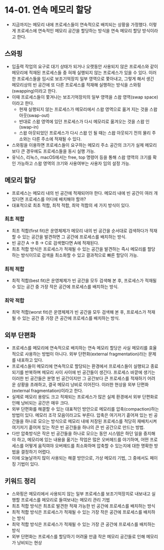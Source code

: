 # 14-01. 연속 메모리 할당
- 지금까지는 메모리 내에 프로세스들이 연속적으로 배치되는 상황을 가정했다. 이렇게 프로세스에 연속적인 메모리 공간을 할당하는 방식을 연속 메모리 할당 방식이라고 한다.

## 스와핑
- 입출력 작업의 요구로 대기 상태가 되거나 오랫동안 사용되지 않은 프로세스와 같이 메모리에 적재된 프로세스들 중 혀재 실행되지 않는 프로세스가 있을 수 있다. 이러한 프로세스들을 임시로 보조기억장치 일부 영역으로
쫓아내고, 그렇게 해서 생긴 메모리상의 빈 공간에 또 다른 프로세스를 적재해 실행하는 방식을 스와핑(swapping)이라고 한다.
- 이때 프로세스들이 쫓겨나는 보조기억장치의 일부 영역을 스왑 영역(swap space)이라고 한다.
  - 현재 실행되지 않는 프로세스가 메모리에서 스왑 영역으로 옮겨 지는 것을 스왑 아웃(swap-out)
  - 반대로 스왑 영역에 있던 프로세스가 다시 메모리로 옮겨오는 것을 스왑 인(swap-in)
  - 스왑 아웃되었던 프로세스가 다시 스왑 인 될 때는 스왑 아웃되기 전의 물리 주소와는 다른 주소에 적재될 수 있다.
- 스와핑을 이용하면 프로세스들이 요구하는 메모리 주소 공간의 크기가 실제 메모리보다 큰 경우에도 프로세스들을 동시 실행 가능.
- 유닉스, 리눅스, macOS에서는 free, top 명령어 등을 통해 스왑 영역의 크기를 확인 가능하고 스왑 영역의 크기와 사용여부는 사용자 임의 설정 가능.

## 메모리 할당
- 프로세스는 메모리 내의 빈 공간에 적재되어야 한다. 메모리 내에 빈 공간이 여러 개 있다면 프로세스를 어디에 배치해야 할까?
- 대표적으로 최초 적합, 최적 적합, 최악 적합의 세 가지 방식이 있다.

### 최초 적합
- 최초 적합(first fit)은 운영체제가 메모리 내의 빈 공간을 순서대로 검색하다가 적재할 수 있는 공간을 발견하면 그 공간에 프로세스를 배치하는 방식.
- 빈 공간 A -> B -> C로 검색했다면 A에 적재된다.
- 최초 적합 방식은 프로세스가 적재될 수 있는 공간을 발견하는 즉시 메모리를 할당하는 방식이므로 검색을 최소화할 수 있고 결과적으로 빠른 할당이 가능.

### 최적 적합
- 최적 적합(best fit)은 운영체제가 빈 공간을 모두 검색해 본 후, 프로세스가 적재될 수 있는 공간 중 가장 작은 공간에 프로세스를 배치하는 방식.

### 최악 적합
- 최악 적합(worst fit)은 운영체제가 빈 공간을 모두 검색해 본 후, 프로세스가 적재될 수 있는 공간 중 가장 큰 공간에 프로세스를 배치하는 방식.

## 외부 단편화
- 프로세스를 메모리에 연속적으로 배치하는 연속 메모리 할당은 사실 메모리를 효율적으로 사용하는 방법이 아니다. 외부 단편화(external fragmentation)라는 문제를 내포하고 있다.
- 프로세스들이 메모리에 연속적으로 할당되는 환경에서 프로세스들이 실행되고 종료되기를 반복하며 메모리 사이 사이에 빈 공간들이 생긴다. 프로세스 바깥에 생기는 이러한 빈 공간들은 분명 빈 공간이지만 그 공간보다
큰 프로세스를 적재하기 어려운 상황을 초래하고, 결국 메모리 낭비로 이어진다. 이러한 현상을 외부 단편화(external fragmentation)이라고 한다.
- 실제로 메모리 용량도 크고 적재되는 프로세스가 많은 실제 환경에서 외부 단편화로 인해 낭비되는 공간은 매우 크다.
- 외부 단편화를 해결할 수 있는 대표적인 방안으로 메모리를 압축(compaction)하는 방법이 있다. 메모리 조각 모음이라고도 부른다. 압축은 여기저기 흩어져 있는 빈 공간들을 하나로 모으는 방식으로 메모리 내에
저장된 프로세스를 적당히 재배치시켜 여기저기 흩어져 있는 작은 빈 공간들을 하나의 큰 빈 공간으로 만드는 방법.
- 다만 압축방식은 작은 빈 공간들을 하나로 모으는 동안 시스템은 하던 일을 중지해야 하고, 메모리에 있는 내용을 옮기는 작업은 많은 오버헤드를 야기하며, 어떤 프로세스를 어떻게 움직여야 오버헤드를 최소화하며
압축할 수 있는지에 대한 명확한 방법을 결정하기 어렵다.
- 이에 오늘날까지 많이 사용되는 해결 방안으로, 가상 메모리 기법, 그 중에서도 페이징 기법이 있다.

## 키워드 정리
- 스와핑은 메모리에서 사용되지 않는 일부 프로세스를 보조기억장치로 내보내고 실행할 프로세스를 메모리로 들여보내는 메모리 관리 기법
- 최초 적합 방식은 최초로 발견한 적재 가능한 빈 공간에 프로세스를 배치하는 방식
- 최적 적합 방식은 프로세스가 적재될 수 있는 가장 작은 공간에 프로세스를 배치하는 방식
- 최악 적합 방식은 프로세스가 적재될 수 있는 가장 큰 공간에 프로세스를 배치하는 방식
- 외부 단편화는 프로세스를 할당하기 어려울 만큼 작은 메모리 공간들로 인해 메모리가 낭비되는 현상
